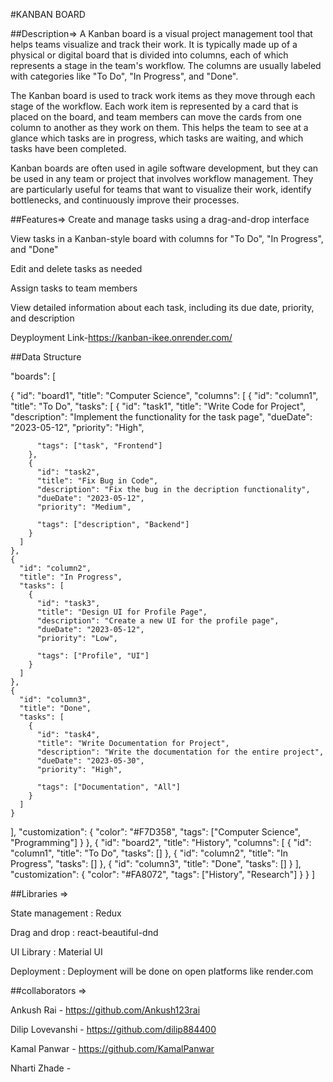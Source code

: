 #KANBAN BOARD

##Description=> A Kanban board is a visual project management tool that helps teams visualize and track their work. It is typically made up of a physical or digital board that is divided into columns, each of which represents a stage in the team's workflow. The columns are usually labeled with categories like "To Do", "In Progress", and "Done".

The Kanban board is used to track work items as they move through each stage of the workflow. Each work item is represented by a card that is placed on the board, and team members can move the cards from one column to another as they work on them. This helps the team to see at a glance which tasks are in progress, which tasks are waiting, and which tasks have been completed.

Kanban boards are often used in agile software development, but they can be used in any team or project that involves workflow management. They are particularly useful for teams that want to visualize their work, identify bottlenecks, and continuously improve their processes.

##Features=> Create and manage tasks using a drag-and-drop interface

View tasks in a Kanban-style board with columns for "To Do", "In Progress", and "Done"

Edit and delete tasks as needed

Assign tasks to team members

View detailed information about each task, including its due date, priority, and description

Deyployment Link-https://kanban-ikee.onrender.com/

##Data Structure

"boards": [

{
  "id": "board1",
  "title": "Computer Science",
  "columns": [
    {
      "id": "column1",
      "title": "To Do",
      "tasks": [
        {
          "id": "task1",
          "title": "Write Code for Project",
          "description": "Implement the functionality for the task page",
          "dueDate": "2023-05-12",
          "priority": "High",
         
          "tags": ["task", "Frontend"]
        },
        {
          "id": "task2",
          "title": "Fix Bug in Code",
          "description": "Fix the bug in the decription functionality",
          "dueDate": "2023-05-12",
          "priority": "Medium",
          
          "tags": ["description", "Backend"]
        }
      ]
    },
    {
      "id": "column2",
      "title": "In Progress",
      "tasks": [
        {
          "id": "task3",
          "title": "Design UI for Profile Page",
          "description": "Create a new UI for the profile page",
          "dueDate": "2023-05-12",
          "priority": "Low",
       
          "tags": ["Profile", "UI"]
        }
      ]
    },
    {
      "id": "column3",
      "title": "Done",
      "tasks": [
        {
          "id": "task4",
          "title": "Write Documentation for Project",
          "description": "Write the documentation for the entire project",
          "dueDate": "2023-05-30",
          "priority": "High",
         
          "tags": ["Documentation", "All"]
        }
      ]
    }
  ],
  "customization": {
    "color": "#F7D358",
    "tags": ["Computer Science", "Programming"]
  }
},
{
  "id": "board2",
  "title": "History",
  "columns": [
    {
      "id": "column1",
      "title": "To Do",
      "tasks": []
    },
    {
      "id": "column2",
      "title": "In Progress",
      "tasks": []
    },
    {
      "id": "column3",
      "title": "Done",
      "tasks": []
    }
  ],
  "customization": {
    "color": "#FA8072",
    "tags": ["History", "Research"]
  }
}
]

##Libraries =>

State management : Redux

Drag and drop : react-beautiful-dnd

UI Library : Material UI

Deployment : Deployment will be done on open platforms like render.com

##collaborators =>

Ankush Rai - https://github.com/Ankush123rai

Dilip Lovevanshi - https://github.com/dilip884400

Kamal Panwar - https://github.com/KamalPanwar

Nharti Zhade -